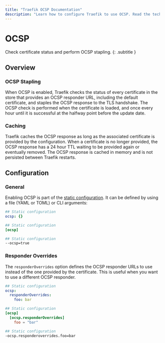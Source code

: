 ```yaml
---
title: "Traefik OCSP Documentation"
description: "Learn how to configure Traefik to use OCSP. Read the technical documentation."
---
```


# OCSP

Check certificate status and perform OCSP stapling.
{: .subtitle }

## Overview

### OCSP Stapling

When OCSP is enabled, Traefik checks the status of every certificate in the store that provides an OCSP responder URL,
including the default certificate, and staples the OCSP response to the TLS handshake.
The OCSP check is performed when the certificate is loaded,
and once every hour until it is successful at the halfway point before the update date.

### Caching

Traefik caches the OCSP response as long as the associated certificate is provided by the configuration.
When a certificate is no longer provided,
the OCSP response has a 24 hour TTL waiting to be provided again or eventually removed.
The OCSP response is cached in memory and is not persisted between Traefik restarts.

## Configuration

### General

Enabling OCSP is part of the [static configuration](../getting-started/configuration-overview.md#the-static-configuration).
It can be defined by using a file (YAML or TOML) or CLI arguments:

```yaml tab="File (YAML)"
## Static configuration
ocsp: {}
```

```toml tab="File (TOML)"
## Static configuration
[ocsp]
```

```bash tab="CLI"
## Static configuration
--ocsp=true
```

### Responder Overrides

The `responderOverrides` option defines the OCSP responder URLs to use instead of the one provided by the certificate.
This is useful when you want to use a different OCSP responder.

```yaml tab="File (YAML)"
## Static configuration
ocsp:
  responderOverrides:
    foo: bar
```

```toml tab="File (TOML)"
## Static configuration
[ocsp]
  [ocsp.responderOverrides]
    foo = "bar"
```

```bash tab="CLI"
## Static configuration
-ocsp.responderoverrides.foo=bar
```

